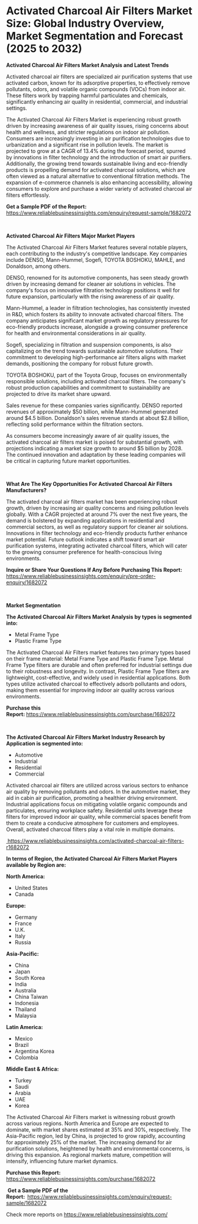 <p><h1>Activated Charcoal Air Filters Market Size: Global Industry Overview, Market Segmentation and Forecast (2025 to 2032)</h1></p><p><strong>Activated Charcoal Air Filters Market Analysis and Latest Trends</strong></p>
<p><p>Activated charcoal air filters are specialized air purification systems that use activated carbon, known for its adsorptive properties, to effectively remove pollutants, odors, and volatile organic compounds (VOCs) from indoor air. These filters work by trapping harmful particulates and chemicals, significantly enhancing air quality in residential, commercial, and industrial settings.</p><p>The Activated Charcoal Air Filters Market is experiencing robust growth driven by increasing awareness of air quality issues, rising concerns about health and wellness, and stricter regulations on indoor air pollution. Consumers are increasingly investing in air purification technologies due to urbanization and a significant rise in pollution levels. The market is projected to grow at a CAGR of 13.4% during the forecast period, spurred by innovations in filter technology and the introduction of smart air purifiers. Additionally, the growing trend towards sustainable living and eco-friendly products is propelling demand for activated charcoal solutions, which are often viewed as a natural alternative to conventional filtration methods. The expansion of e-commerce channels is also enhancing accessibility, allowing consumers to explore and purchase a wider variety of activated charcoal air filters effortlessly.</p></p>
<p><strong>Get a Sample PDF of the Report:&nbsp;</strong> <a href="https://www.reliablebusinessinsights.com/enquiry/request-sample/1682072?utm_campaign=2622&utm_medium=2&utm_source=Github&utm_content=ia&utm_term=20022025&utm_id=activated-charcoal-air-filters">https://www.reliablebusinessinsights.com/enquiry/request-sample/1682072</a></p>
<p>&nbsp;</p>
<p><strong>Activated Charcoal Air Filters Major Market Players</strong></p>
<p><p>The Activated Charcoal Air Filters Market features several notable players, each contributing to the industry's competitive landscape. Key companies include DENSO, Mann-Hummel, Sogefi, TOYOTA BOSHOKU, MAHLE, and Donaldson, among others.</p><p>DENSO, renowned for its automotive components, has seen steady growth driven by increasing demand for cleaner air solutions in vehicles. The company's focus on innovative filtration technology positions it well for future expansion, particularly with the rising awareness of air quality.</p><p>Mann-Hummel, a leader in filtration technologies, has consistently invested in R&D, which fosters its ability to innovate activated charcoal filters. The company anticipates significant market growth as regulatory pressures for eco-friendly products increase, alongside a growing consumer preference for health and environmental considerations in air quality.</p><p>Sogefi, specializing in filtration and suspension components, is also capitalizing on the trend towards sustainable automotive solutions. Their commitment to developing high-performance air filters aligns with market demands, positioning the company for robust future growth. </p><p>TOYOTA BOSHOKU, part of the Toyota Group, focuses on environmentally responsible solutions, including activated charcoal filters. The company's robust production capabilities and commitment to sustainability are projected to drive its market share upward.</p><p>Sales revenue for these companies varies significantly. DENSO reported revenues of approximately $50 billion, while Mann-Hummel generated around $4.5 billion. Donaldson's sales revenue stands at about $2.8 billion, reflecting solid performance within the filtration sectors.</p><p>As consumers become increasingly aware of air quality issues, the activated charcoal air filters market is poised for substantial growth, with projections indicating a market size growth to around $5 billion by 2028. The continued innovation and adaptation by these leading companies will be critical in capturing future market opportunities.</p></p>
<p>&nbsp;</p>
<p><strong>What Are The Key Opportunities For Activated Charcoal Air Filters Manufacturers?</strong></p>
<p><p>The activated charcoal air filters market has been experiencing robust growth, driven by increasing air quality concerns and rising pollution levels globally. With a CAGR projected at around 7% over the next five years, the demand is bolstered by expanding applications in residential and commercial sectors, as well as regulatory support for cleaner air solutions. Innovations in filter technology and eco-friendly products further enhance market potential. Future outlook indicates a shift toward smart air purification systems, integrating activated charcoal filters, which will cater to the growing consumer preference for health-conscious living environments.</p></p>
<p><strong>Inquire or Share Your Questions If Any Before Purchasing This Report:</strong> <a href="https://www.reliablebusinessinsights.com/enquiry/pre-order-enquiry/1682072?utm_campaign=2622&utm_medium=2&utm_source=Github&utm_content=ia&utm_term=20022025&utm_id=activated-charcoal-air-filters">https://www.reliablebusinessinsights.com/enquiry/pre-order-enquiry/1682072</a></p>
<p>&nbsp;</p>
<p><strong>Market Segmentation</strong></p>
<p><strong>The Activated Charcoal Air Filters Market Analysis by types is segmented into:</strong></p>
<p><ul><li>Metal Frame Type</li><li>Plastic Frame Type</li></ul></p>
<p><p>The Activated Charcoal Air Filters market features two primary types based on their frame material: Metal Frame Type and Plastic Frame Type. Metal Frame Type filters are durable and often preferred for industrial settings due to their robustness and longevity. In contrast, Plastic Frame Type filters are lightweight, cost-effective, and widely used in residential applications. Both types utilize activated charcoal to effectively adsorb pollutants and odors, making them essential for improving indoor air quality across various environments.</p></p>
<p><strong>Purchase this Report:&nbsp;</strong><a href="https://www.reliablebusinessinsights.com/purchase/1682072?utm_campaign=2622&utm_medium=2&utm_source=Github&utm_content=ia&utm_term=20022025&utm_id=activated-charcoal-air-filters">https://www.reliablebusinessinsights.com/purchase/1682072</a></p>
<p>&nbsp;</p>
<p><strong>The Activated Charcoal Air Filters Market Industry Research by Application is segmented into:</strong></p>
<p><ul><li>Automotive</li><li>Industrial</li><li>Residential</li><li>Commercial</li></ul></p>
<p><p>Activated charcoal air filters are utilized across various sectors to enhance air quality by removing pollutants and odors. In the automotive market, they aid in cabin air purification, promoting a healthier driving environment. Industrial applications focus on mitigating volatile organic compounds and particulates, ensuring workplace safety. Residential units leverage these filters for improved indoor air quality, while commercial spaces benefit from them to create a conducive atmosphere for customers and employees. Overall, activated charcoal filters play a vital role in multiple domains.</p></p>
<p><a href="https://www.reliablebusinessinsights.com/activated-charcoal-air-filters-r1682072?utm_campaign=2622&utm_medium=2&utm_source=Github&utm_content=ia&utm_term=20022025&utm_id=activated-charcoal-air-filters">&nbsp;https://www.reliablebusinessinsights.com/activated-charcoal-air-filters-r1682072</a></p>
<p><strong>In terms of Region, the Activated Charcoal Air Filters Market Players available by Region are:</strong></p>
<p>
    <p> <strong> North America: </strong>
        <ul>
            <li>United States</li>
            <li>Canada</li>
        </ul>
        </p> 
    <p> <strong> Europe: </strong>
        <ul>
            <li>Germany</li>
            <li>France</li>
            <li>U.K.</li>
            <li>Italy</li>
            <li>Russia</li>
        </ul>
        </p> 
    <p> <strong> Asia-Pacific: </strong>
        <ul>
            <li>China</li>
            <li>Japan</li>
            <li>South Korea</li>
            <li>India</li>
            <li>Australia</li>
            <li>China Taiwan</li>
            <li>Indonesia</li>
            <li>Thailand</li>
            <li>Malaysia</li>
        </ul>
        </p> 
    <p> <strong> Latin America: </strong>
        <ul>
            <li>Mexico</li>
            <li>Brazil</li>
            <li>Argentina Korea</li>
            <li>Colombia</li>
        </ul>
        </p> 
    <p> <strong> Middle East & Africa: </strong>
        <ul>
            <li>Turkey</li>
            <li>Saudi</li>
            <li>Arabia</li>
            <li>UAE</li>
            <li>Korea</li>
        </ul>
    </p>
    </p>
<p><p>The Activated Charcoal Air Filters market is witnessing robust growth across various regions. North America and Europe are expected to dominate, with market shares estimated at 35% and 30%, respectively. The Asia-Pacific region, led by China, is projected to grow rapidly, accounting for approximately 25% of the market. The increasing demand for air purification solutions, heightened by health and environmental concerns, is driving this expansion. As regional markets mature, competition will intensify, influencing future market dynamics.</p></p>
<p><strong>Purchase this Report: </strong><a href="https://www.reliablebusinessinsights.com/purchase/1682072?utm_campaign=2622&utm_medium=2&utm_source=Github&utm_content=ia&utm_term=20022025&utm_id=activated-charcoal-air-filters">https://www.reliablebusinessinsights.com/purchase/1682072</a></p>
<p>&nbsp;<strong>Get a Sample PDF of the Report:&nbsp;&nbsp;</strong><a href="https://www.reliablebusinessinsights.com/enquiry/request-sample/1682072?utm_campaign=2622&utm_medium=2&utm_source=Github&utm_content=ia&utm_term=20022025&utm_id=activated-charcoal-air-filters">https://www.reliablebusinessinsights.com/enquiry/request-sample/1682072</a></p>
<p><strong></strong></p>
<p>Check more reports on <a href="https://www.reliablebusinessinsights.com/?utm_campaign=2622&utm_medium=2&utm_source=Github&utm_content=ia&utm_term=20022025&utm_id=activated-charcoal-air-filters">https://www.reliablebusinessinsights.com/</a></p>